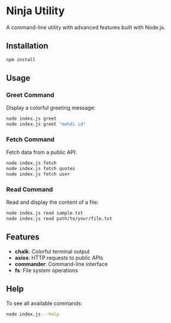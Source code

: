 # Ninja Utility

A command-line utility with advanced features built with Node.js.

## Installation

```bash
npm install
```

## Usage

### Greet Command
Display a colorful greeting message:
```bash
node index.js greet
node index.js greet "mehdi id"
```

### Fetch Command
Fetch data from a public API:
```bash
node index.js fetch
node index.js fetch quotes
node index.js fetch user
```

### Read Command
Read and display the content of a file:
```bash
node index.js read sample.txt
node index.js read path/to/your/file.txt
```

## Features

- **chalk**: Colorful terminal output
- **axios**: HTTP requests to public APIs
- **commander**: Command-line interface
- **fs**: File system operations

## Help

To see all available commands:
```bash
node index.js --help
```

